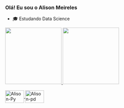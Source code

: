 ### Olá! Eu sou o Alison Meireles

- 🎓 Estudando Data Science
<div style="display: flex"><br>
  <a href="https://github.com/AlisonMeireles">
  <img height="180em" src="https://github-readme-stats.vercel.app/api?username=AlisonMeireles&show_icons=true&theme=gruvbox&include_all_commits=true&count_private=true"/>
  <img height="180em" src="https://github-readme-stats.vercel.app/api/top-langs/?username=AlisonMeireles&layout=compact&langs_count=7&theme=gruvbox"/>
</div>
<div style="display: inline_block"><br>
  <img align="center" alt="Alison-Py" height="40" width="60" src="https://cdn.jsdelivr.net/gh/devicons/devicon/icons/python/python-original-wordmark.svg" />
  <img align="center" alt="Alison-pd" height="40" width="60" src="https://cdn.jsdelivr.net/gh/devicons/devicon/icons/pandas/pandas-original-wordmark.svg" />
</div>
  
 ##

